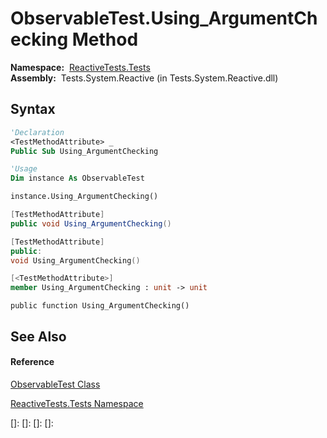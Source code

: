 # ObservableTest.Using\_ArgumentChecking Method

**Namespace:**  [ReactiveTests.Tests](ReactiveTests.Tests\ReactiveTests.Tests.md)  
**Assembly:**  Tests.System.Reactive (in Tests.System.Reactive.dll)

## Syntax

```vb
'Declaration
<TestMethodAttribute> _
Public Sub Using_ArgumentChecking
```

```vb
'Usage
Dim instance As ObservableTest

instance.Using_ArgumentChecking()
```

```csharp
[TestMethodAttribute]
public void Using_ArgumentChecking()
```

```c++
[TestMethodAttribute]
public:
void Using_ArgumentChecking()
```

```fsharp
[<TestMethodAttribute>]
member Using_ArgumentChecking : unit -> unit 
```

```jscript
public function Using_ArgumentChecking()
```

## See Also

#### Reference

[ObservableTest Class](ObservableTest\ObservableTest.md)

[ReactiveTests.Tests Namespace](ReactiveTests.Tests\ReactiveTests.Tests.md)

[]: 
[]: 
[]: 
[]: 